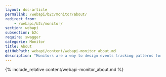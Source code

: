 ```yaml
---
layout: doc-article
permalink: /webapi/b2c/monitor/about/
redirect_from: 
    - /webapi/b2c/monitor/
section: webapi
subsection: b2c
require: swagger
categorie: Monitor
title: About
gitHubPath: webapi/content/webapi-monitor_about.md
description: "Monitors are a way to design events tracking patterns for vehicles. When the even is triggered, we will send a notification to your server."
---
```

{% include_relative content/webapi-monitor_about.md %}